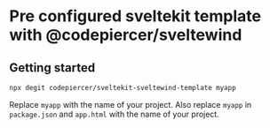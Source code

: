 # Pre configured sveltekit template with @codepiercer/sveltewind

## Getting started

```bash
npx degit codepiercer/sveltekit-sveltewind-template myapp
```

Replace `myapp` with the name of your project.
Also replace `myapp` in `package.json` and `app.html` with the name of your project.
